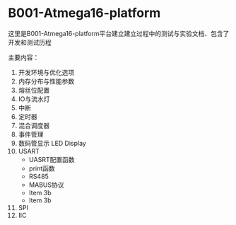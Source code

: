 # B001-Atmega16-platform
这里是B001-Atmega16-platform平台建立建立过程中的测试与实验文档、包含了开发和测试历程<br>

主要内容：

1. 开发环境与优化选项
2. 内存分布与性能参数
3. 熔丝位配置
4. IO与流水灯
5. 中断
6. 定时器
7. 混合调度器
8. 事件管理
9. 数码管显示 LED Display
10. USART
	* UASRT配置函数
	* print函数
	* RS485
	* MABUS协议
	* Item 3b
	* Item 3b
11. SPI
12. IIC
